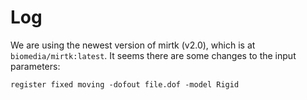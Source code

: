 # Log 

We are using the newest version of mirtk (v2.0), which is at `biomedia/mirtk:latest`. 
It seems there are some changes to the input parameters: 

```
register fixed moving -dofout file.dof -model Rigid 
```
